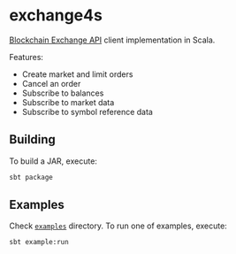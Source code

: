 # exchange4s

[Blockchain Exchange API](https://exchange.blockchain.com/api) client implementation in Scala.

Features:

- Create market and limit orders
- Cancel an order
- Subscribe to balances
- Subscribe to market data
- Subscribe to symbol reference data

## Building

To build a JAR, execute:

```sh
sbt package
```

## Examples

Check [`examples`](src/example/scala) directory. To run one of examples, execute:

```sh
sbt example:run
`````